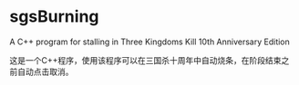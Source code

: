 # sgsBurning
A C++ program for stalling in Three Kingdoms Kill 10th Anniversary Edition

这是一个C++程序，使用该程序可以在三国杀十周年中自动烧条，在阶段结束之前自动点击取消。
